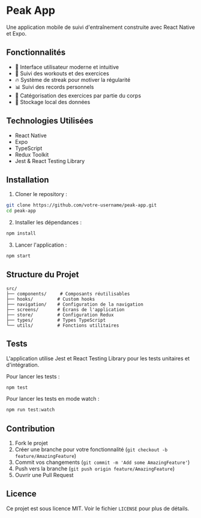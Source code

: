 # Peak App

Une application mobile de suivi d'entraînement construite avec React Native et Expo.

## Fonctionnalités

- 📱 Interface utilisateur moderne et intuitive
- 💪 Suivi des workouts et des exercices
- 🔥 Système de streak pour motiver la régularité
- 📊 Suivi des records personnels
- 🎯 Catégorisation des exercices par partie du corps
- 💾 Stockage local des données

## Technologies Utilisées

- React Native
- Expo
- TypeScript
- Redux Toolkit
- Jest & React Testing Library

## Installation

1. Cloner le repository :
```bash
git clone https://github.com/votre-username/peak-app.git
cd peak-app
```

2. Installer les dépendances :
```bash
npm install
```

3. Lancer l'application :
```bash
npm start
```

## Structure du Projet

```
src/
├── components/     # Composants réutilisables
├── hooks/         # Custom hooks
├── navigation/    # Configuration de la navigation
├── screens/       # Écrans de l'application
├── store/         # Configuration Redux
├── types/         # Types TypeScript
└── utils/         # Fonctions utilitaires
```

## Tests

L'application utilise Jest et React Testing Library pour les tests unitaires et d'intégration.

Pour lancer les tests :
```bash
npm test
```

Pour lancer les tests en mode watch :
```bash
npm run test:watch
```

## Contribution

1. Fork le projet
2. Créer une branche pour votre fonctionnalité (`git checkout -b feature/AmazingFeature`)
3. Commit vos changements (`git commit -m 'Add some AmazingFeature'`)
4. Push vers la branche (`git push origin feature/AmazingFeature`)
5. Ouvrir une Pull Request

## Licence

Ce projet est sous licence MIT. Voir le fichier `LICENSE` pour plus de détails. 